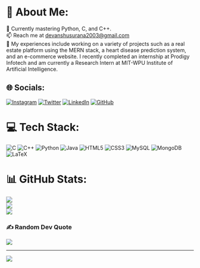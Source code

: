 # 💫 About Me:
🌱 Currently mastering Python, C, and C++.<br>
📫 Reach me at devanshusurana2003@gmail.com<br>
📄 My experiences include working on a variety of projects such as a real estate platform using the MERN stack, a heart disease prediction system, and an e-commerce website. I recently completed an internship at Prodigy Infotech and am currently a Research Intern at MIT-WPU Institute of Artificial Intelligence.

## 🌐 Socials:
[![Instagram](https://img.shields.io/badge/Instagram-%23E4405F.svg?logo=Instagram&logoColor=white)](https://instagram.com/devanshusurana) [![Twitter](https://img.shields.io/badge/Twitter-%231DA1F2.svg?logo=Twitter&logoColor=white)](https://twitter.com/DevanshuSurana) [![LinkedIn](https://img.shields.io/badge/LinkedIn-%230077B5.svg?logo=linkedin&logoColor=white)](https://www.linkedin.com/in/devanshusurana) [![GitHub](https://img.shields.io/badge/GitHub-%2312100E.svg?logo=github&logoColor=white)](https://github.com/DevanshuSurana)

# 💻 Tech Stack:
![C](https://img.shields.io/badge/c-%2300599C.svg?style=for-the-badge&logo=c&logoColor=white) 
![C++](https://img.shields.io/badge/c++-%2300599C.svg?style=for-the-badge&logo=c%2B%2B&logoColor=white) 
![Python](https://img.shields.io/badge/python-3670A0?style=for-the-badge&logo=python&logoColor=ffdd54) 
![Java](https://img.shields.io/badge/java-%23ED8B00.svg?style=for-the-badge&logo=java&logoColor=white) 
![HTML5](https://img.shields.io/badge/html5-%23E34F26.svg?style=for-the-badge&logo=html5&logoColor=white) 
![CSS3](https://img.shields.io/badge/css3-%231572B6.svg?style=for-the-badge&logo=css3&logoColor=white) 
![MySQL](https://img.shields.io/badge/mysql-%2300f.svg?style=for-the-badge&logo=mysql&logoColor=white) 
![MongoDB](https://img.shields.io/badge/mongodb-%2347A248.svg?style=for-the-badge&logo=mongodb&logoColor=white) 
![LaTeX](https://img.shields.io/badge/latex-%23008080.svg?style=for-the-badge&logo=latex&logoColor=white) 

# 📊 GitHub Stats:
![](https://github-readme-stats.vercel.app/api?username=DevanshuSurana&theme=merko&hide_border=false&include_all_commits=false&count_private=false)<br/>
![](https://github-readme-streak-stats.herokuapp.com/?user=DevanshuSurana&theme=merko&hide_border=false)<br/>
![](https://github-readme-stats.vercel.app/api/top-langs/?username=DevanshuSurana&theme=merko&hide_border=false&include_all_commits=false&count_private=false&layout=compact)

### ✍️ Random Dev Quote
![](https://quotes-github-readme.vercel.app/api?type=horizontal&theme=tokyonight)

---
[![](https://visitcount.itsvg.in/api?id=DevanshuSurana&icon=0&color=9)](https://visitcount.itsvg.in)
